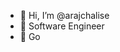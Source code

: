 - 👋 Hi, I’m @arajchalise
- 👀 Software Engineer 
- 🌱 Go

<!---
arajchalise/arajchalise is a ✨ special ✨ repository because its `README.md` (this file) appears on your GitHub profile.
You can click the Preview link to take a look at your changes.
--->

